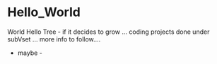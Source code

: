 # Hello_World
World Hello Tree - if it decides to grow ...
coding projects done under subVset ... more info to follow....

- maybe -
